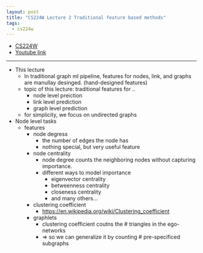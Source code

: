 ```yaml
---
layout: post
title: "CS224W Lecture 2 Traditional feature based methods"
tags:
  - cs224w
---
```


- [CS224W](http://web.stanford.edu/class/cs224w/)
- [Youtube link](https://www.youtube.com/watch?v=3IS7UhNMQ3U)

---

- This lecture
  - In traditional graph ml pipeline, features for nodes, link, and graphs are manullay desinged. (hand-designed features)
  - topic of this lecture: traditional features for ..
    - node level preiction
    - link level prediction
    - graph level prediction
  - for simplicity, we focus on undirected graphs
- Node level tasks
  - features
    - node degress
      - the number of edges the node has
      - nothing special, but very useful feature
    - node centrality
      - node degree counts the neighboring nodes without capturing importance.
      - different ways to model importance
        - eigenvector centrality
        - betweenness centrality
        - closeness centrality
        - and many others...
    - clustering coefficient
      - <https://en.wikipedia.org/wiki/Clustering_coefficient>
    - graphlets
      - clustering coefficient coutns the # triangles in the ego-networks
      - => so we can generalize it by counting # pre-specificed subgraphs
